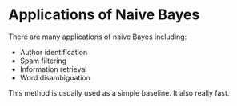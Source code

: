 # Applications of Naive Bayes

There are many applications of naive Bayes including: 

* Author identification
* Spam filtering 
* Information retrieval 
* Word disambiguation 

This method is usually used as a simple baseline. It also really fast.